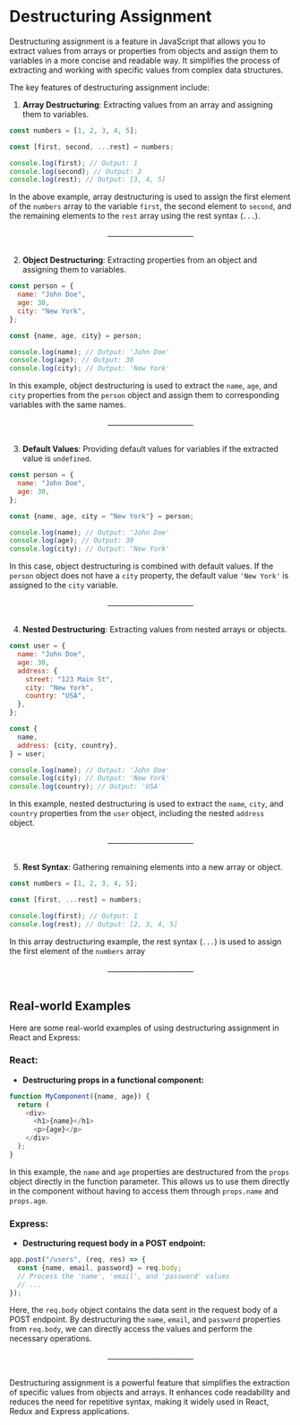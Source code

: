# Destructuring Assignment

Destructuring assignment is a feature in JavaScript that allows you to extract values from arrays or properties from objects and assign them to variables in a more concise and readable way. It simplifies the process of extracting and working with specific values from complex data structures.

The key features of destructuring assignment include:

1. **Array Destructuring**: Extracting values from an array and assigning them to variables.

```javascript
const numbers = [1, 2, 3, 4, 5];

const [first, second, ...rest] = numbers;

console.log(first); // Output: 1
console.log(second); // Output: 2
console.log(rest); // Output: [3, 4, 5]
```

In the above example, array destructuring is used to assign the first element of the `numbers` array to the variable `first`, the second element to `second`, and the remaining elements to the `rest` array using the rest syntax (`...`).

<div align="center">________________________</div><br/>

2. **Object Destructuring**: Extracting properties from an object and assigning them to variables.

```javascript
const person = {
  name: "John Doe",
  age: 30,
  city: "New York",
};

const {name, age, city} = person;

console.log(name); // Output: 'John Doe'
console.log(age); // Output: 30
console.log(city); // Output: 'New York'
```

In this example, object destructuring is used to extract the `name`, `age`, and `city` properties from the `person` object and assign them to corresponding variables with the same names.

<div align="center">________________________</div><br/>

3. **Default Values**: Providing default values for variables if the extracted value is `undefined`.

```javascript
const person = {
  name: "John Doe",
  age: 30,
};

const {name, age, city = "New York"} = person;

console.log(name); // Output: 'John Doe'
console.log(age); // Output: 30
console.log(city); // Output: 'New York'
```

In this case, object destructuring is combined with default values. If the `person` object does not have a `city` property, the default value `'New York'` is assigned to the `city` variable.

<div align="center">________________________</div><br/>

4. **Nested Destructuring**: Extracting values from nested arrays or objects.

```javascript
const user = {
  name: "John Doe",
  age: 30,
  address: {
    street: "123 Main St",
    city: "New York",
    country: "USA",
  },
};

const {
  name,
  address: {city, country},
} = user;

console.log(name); // Output: 'John Doe'
console.log(city); // Output: 'New York'
console.log(country); // Output: 'USA'
```

In this example, nested destructuring is used to extract the `name`, `city`, and `country` properties from the `user` object, including the nested `address` object.

<div align="center">________________________</div><br/>

5. **Rest Syntax**: Gathering remaining elements into a new array or object.

```javascript
const numbers = [1, 2, 3, 4, 5];

const [first, ...rest] = numbers;

console.log(first); // Output: 1
console.log(rest); // Output: [2, 3, 4, 5]
```

In this array destructuring example, the rest syntax (`...`) is used to assign the first element of the `numbers` array

<div align="center">________________________</div><br/>

## Real-world Examples

Here are some real-world examples of using destructuring assignment in React and Express:

### React:

- **Destructuring props in a functional component:**

```javascript
function MyComponent({name, age}) {
  return (
    <div>
      <h1>{name}</h1>
      <p>{age}</p>
    </div>
  );
}
```

In this example, the `name` and `age` properties are destructured from the `props` object directly in the function parameter. This allows us to use them directly in the component without having to access them through `props.name` and `props.age`.

### Express:

- **Destructuring request body in a POST endpoint:**

```javascript
app.post("/users", (req, res) => {
  const {name, email, password} = req.body;
  // Process the 'name', 'email', and 'password' values
  // ...
});
```

Here, the `req.body` object contains the data sent in the request body of a POST endpoint. By destructuring the `name`, `email`, and `password` properties from `req.body`, we can directly access the values and perform the necessary operations.

<div align="center">________________________</div><br/>

Destructuring assignment is a powerful feature that simplifies the extraction of specific values from objects and arrays. It enhances code readability and reduces the need for repetitive syntax, making it widely used in React, Redux and Express applications.
